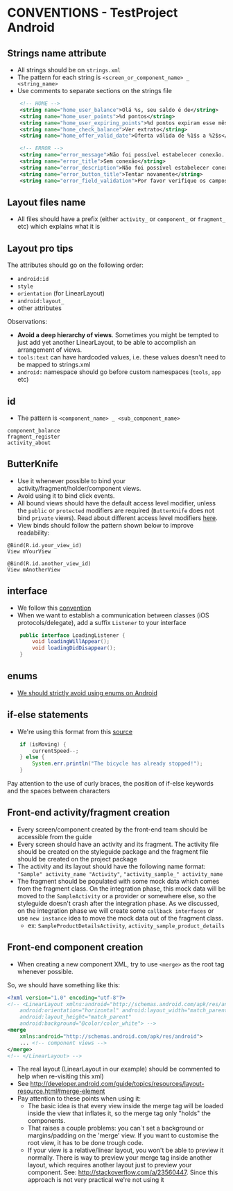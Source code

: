 # CONVENTIONS - TestProject Android

## Strings name attribute

- All strings should be on `strings.xml`
- The pattern for each string is `<screen_or_component_name> _ <string_name>`
- Use comments to separate sections on the strings file

``` xml
    <!-- HOME -->
    <string name="home_user_balance">Olá %s, seu saldo é de</string>
    <string name="home_user_points">%d pontos</string>
    <string name="home_user_expiring_points">%d pontos expiram esse mês</string>
    <string name="home_check_balance">Ver extrato</string>
    <string name="home_offer_valid_date">Oferta válida de %1$s a %2$s</string>

    <!-- ERROR -->
    <string name="error_message">Não foi possível estabelecer conexão. Tente novamente.</string>
    <string name="error_title">Sem conexão</string>
    <string name="error_description">Não foi possível estabelecer conexão. Tente novamente.</string>
    <string name="error_button_title">Tentar novamente</string>
    <string name="error_field_validation">Por favor verifique os campos indicados</string>
```

## Layout files name

- All files should have a prefix (either `activity_` or `component_` or `fragment_` etc) which explains what it is

## Layout pro tips

The attributes should go on the following order:

- `android:id`
- `style`
- `orientation` (for LinearLayout)
- `android:layout_` 
- other attributes

Observations:
- **Avoid a deep hierarchy of views**. Sometimes you might be tempted to just add yet another LinearLayout, to be able to accomplish an arrangement of views.
- `tools:text` can have hardcoded values, i.e. these values doesn't need to be mapped to strings.xml
- `android:` namespace should go before custom namespaces (`tools`, `app` etc)

## id

- The pattern is `<component_name> _ <sub_component_name>`

``` 
component_balance
fragment_register
activity_about
```

## ButterKnife

- Use it whenever possible to bind your activity/fragment/holder/component views.
- Avoid using it to bind click events.
- All bound views should have the default access level modifier, unless the `public` or `protected` modifiers are required (`ButterKnife` does not bind `private` views). Read about different access level modifiers [here](https://docs.oracle.com/javase/tutorial/java/javaOO/accesscontrol.html).
- View binds should follow the pattern shown below to improve readability:

```
@Bind(R.id.your_view_id)
View mYourView

@Bind(R.id.another_view_id)
View mAnotherView
```

## interface
- We follow this [convention](http://stackoverflow.com/questions/2814805/java-interfaces-implementation-naming-convention)
- When we want to establish a communication between classes (iOS protocols/delegate), add a suffix `Listener` to your interface
``` java
    public interface LoadingListener {
        void loadingWillAppear();
        void loadingDidDisappear();
    }
```

## enums
- [We should strictly avoid using enums on Android](http://developer.android.com/training/articles/memory.html#Overhead)

## if-else statements
- We're using this format from this [source](https://docs.oracle.com/javase/tutorial/java/nutsandbolts/if.html)
``` java
    if (isMoving) {
        currentSpeed--;
    } else {
        System.err.println("The bicycle has already stopped!");
    } 
```
Pay attention to the use of curly braces, the position of if-else keywords and the spaces between characters

## Front-end activity/fragment creation
- Every screen/component created by the front-end team should be accessible from the guide
- Every screen should have an activity and its fragment. The activity file should be created on the styleguide package and the fragment file should be created on the project package
- The activity and its layout should have the following name format: `"Sample" activity_name "Activity"`, `"activity_sample_" activity_name`
- The fragment should be populated with some mock data which comes from the fragment class. On the integration phase, this mock data will be moved to the `SampleActivity` or a provider or somewhere else, so the styleguide doesn't crash after the integration phase. As we discussed, on the integration phase we will create some `callback interfaces` or use `new instance` idea to move the mock data out of the fragment class.
  - ex: `SampleProductDetailsActivity`, `activity_sample_product_details`

## Front-end component creation
- When creating a new component XML, try to use `<merge>` as the root tag whenever possible.

So, we should have something like this:
``` xml
<?xml version="1.0" encoding="utf-8"?>
<!-- <LinearLayout xmlns:android="http://schemas.android.com/apk/res/android"
    android:orientation="horizontal" android:layout_width="match_parent"
    android:layout_height="match_parent"
    android:background="@color/color_white"> -->
<merge
    xmlns:android="http://schemas.android.com/apk/res/android">
    ... <!-- component views -->
</merge>
<!-- </LinearLayout> -->
```
- The real layout (LinearLayout in our example) should be commented to help when re-visiting this xml)
- See http://developer.android.com/guide/topics/resources/layout-resource.html#merge-element
- Pay attention to these points when using it:
  - The basic idea is that every view inside the merge tag will be loaded inside the view that inflates it, so the merge tag only "holds" the components.
  - That raises a couple problems: you can`t set a background or margins/padding on the 'merge' view. If you want to customise the root view, it has to be done trough code.
  - If your view is a relative/linear layout, you won't be able to preview it normally. There is way to preview your merge tag inside another layout, which requires another layout just to preview your component. See: http://stackoverflow.com/a/23560447. Since this approach is not very practical we're not using it
